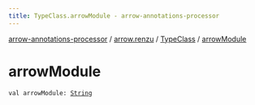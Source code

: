 ```yaml
---
title: TypeClass.arrowModule - arrow-annotations-processor
---
```


[arrow-annotations-processor](../../index.html) / [arrow.renzu](../index.html) / [TypeClass](index.html) / [arrowModule](./arrow-module.html)

# arrowModule

`val arrowModule: `[`String`](https://kotlinlang.org/api/latest/jvm/stdlib/kotlin/-string/index.html)